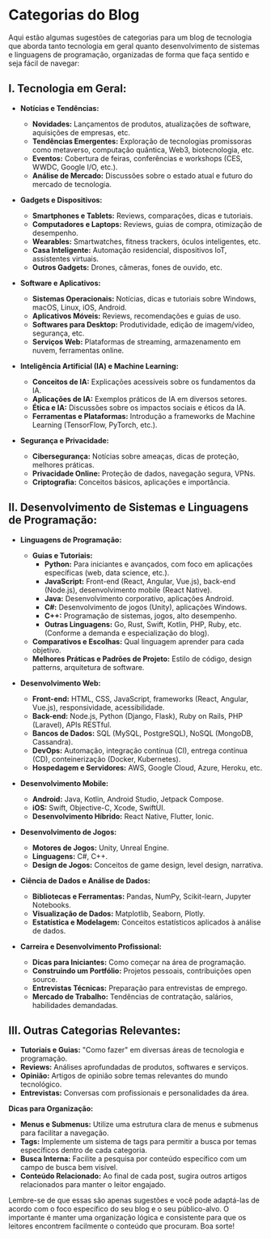 # Categorias do Blog

Aqui estão algumas sugestões de categorias para um blog de tecnologia que aborda tanto tecnologia em geral quanto desenvolvimento de sistemas e linguagens de programação, organizadas de forma que faça sentido e seja fácil de navegar:

## **I. Tecnologia em Geral:**

*   **Notícias e Tendências:**
    *   **Novidades:** Lançamentos de produtos, atualizações de software, aquisições de empresas, etc.
    *   **Tendências Emergentes:** Exploração de tecnologias promissoras como metaverso, computação quântica, Web3, biotecnologia, etc.
    *   **Eventos:** Cobertura de feiras, conferências e workshops (CES, WWDC, Google I/O, etc.).
    *   **Análise de Mercado:** Discussões sobre o estado atual e futuro do mercado de tecnologia.

*   **Gadgets e Dispositivos:**
    *   **Smartphones e Tablets:** Reviews, comparações, dicas e tutoriais.
    *   **Computadores e Laptops:** Reviews, guias de compra, otimização de desempenho.
    *   **Wearables:** Smartwatches, fitness trackers, óculos inteligentes, etc.
    *   **Casa Inteligente:** Automação residencial, dispositivos IoT, assistentes virtuais.
    *   **Outros Gadgets:** Drones, câmeras, fones de ouvido, etc.

*   **Software e Aplicativos:**
    *   **Sistemas Operacionais:** Notícias, dicas e tutoriais sobre Windows, macOS, Linux, iOS, Android.
    *   **Aplicativos Móveis:** Reviews, recomendações e guias de uso.
    *   **Softwares para Desktop:** Produtividade, edição de imagem/vídeo, segurança, etc.
    *   **Serviços Web:** Plataformas de streaming, armazenamento em nuvem, ferramentas online.

*   **Inteligência Artificial (IA) e Machine Learning:**
    *   **Conceitos de IA:** Explicações acessíveis sobre os fundamentos da IA.
    *   **Aplicações de IA:** Exemplos práticos de IA em diversos setores.
    *   **Ética e IA:** Discussões sobre os impactos sociais e éticos da IA.
    *   **Ferramentas e Plataformas:** Introdução a frameworks de Machine Learning (TensorFlow, PyTorch, etc.).

*   **Segurança e Privacidade:**
    *   **Cibersegurança:** Notícias sobre ameaças, dicas de proteção, melhores práticas.
    *   **Privacidade Online:** Proteção de dados, navegação segura, VPNs.
    *   **Criptografia:** Conceitos básicos, aplicações e importância.

## **II. Desenvolvimento de Sistemas e Linguagens de Programação:**

*   **Linguagens de Programação:**
    *   **Guias e Tutoriais:**
        *   **Python:** Para iniciantes e avançados, com foco em aplicações específicas (web, data science, etc.).
        *   **JavaScript:** Front-end (React, Angular, Vue.js), back-end (Node.js), desenvolvimento mobile (React Native).
        *   **Java:** Desenvolvimento corporativo, aplicações Android.
        *   **C#:** Desenvolvimento de jogos (Unity), aplicações Windows.
        *   **C++:** Programação de sistemas, jogos, alto desempenho.
        *   **Outras Linguagens:** Go, Rust, Swift, Kotlin, PHP, Ruby, etc. (Conforme a demanda e especialização do blog).
    *   **Comparativos e Escolhas:** Qual linguagem aprender para cada objetivo.
    *   **Melhores Práticas e Padrões de Projeto:** Estilo de código, design patterns, arquitetura de software.

*   **Desenvolvimento Web:**
    *   **Front-end:** HTML, CSS, JavaScript, frameworks (React, Angular, Vue.js), responsividade, acessibilidade.
    *   **Back-end:** Node.js, Python (Django, Flask), Ruby on Rails, PHP (Laravel), APIs RESTful.
    *   **Bancos de Dados:** SQL (MySQL, PostgreSQL), NoSQL (MongoDB, Cassandra).
    *   **DevOps:** Automação, integração contínua (CI), entrega contínua (CD), conteinerização (Docker, Kubernetes).
    *   **Hospedagem e Servidores:** AWS, Google Cloud, Azure, Heroku, etc.

*   **Desenvolvimento Mobile:**
    *   **Android:** Java, Kotlin, Android Studio, Jetpack Compose.
    *   **iOS:** Swift, Objective-C, Xcode, SwiftUI.
    *   **Desenvolvimento Híbrido:** React Native, Flutter, Ionic.

*   **Desenvolvimento de Jogos:**
    *   **Motores de Jogos:** Unity, Unreal Engine.
    *   **Linguagens:** C#, C++.
    *   **Design de Jogos:** Conceitos de game design, level design, narrativa.

*   **Ciência de Dados e Análise de Dados:**
    *   **Bibliotecas e Ferramentas:** Pandas, NumPy, Scikit-learn, Jupyter Notebooks.
    *   **Visualização de Dados:** Matplotlib, Seaborn, Plotly.
    *   **Estatística e Modelagem:** Conceitos estatísticos aplicados à análise de dados.

*   **Carreira e Desenvolvimento Profissional:**
    *   **Dicas para Iniciantes:** Como começar na área de programação.
    *   **Construindo um Portfólio:** Projetos pessoais, contribuições open source.
    *   **Entrevistas Técnicas:** Preparação para entrevistas de emprego.
    *   **Mercado de Trabalho:** Tendências de contratação, salários, habilidades demandadas.

## **III. Outras Categorias Relevantes:**

*   **Tutoriais e Guias:** "Como fazer" em diversas áreas de tecnologia e programação.
*   **Reviews:** Análises aprofundadas de produtos, softwares e serviços.
*   **Opinião:** Artigos de opinião sobre temas relevantes do mundo tecnológico.
*   **Entrevistas:** Conversas com profissionais e personalidades da área.

**Dicas para Organização:**

*   **Menus e Submenus:** Utilize uma estrutura clara de menus e submenus para facilitar a navegação.
*   **Tags:** Implemente um sistema de tags para permitir a busca por temas específicos dentro de cada categoria.
*   **Busca Interna:** Facilite a pesquisa por conteúdo específico com um campo de busca bem visível.
*   **Conteúdo Relacionado:** Ao final de cada post, sugira outros artigos relacionados para manter o leitor engajado.

Lembre-se de que essas são apenas sugestões e você pode adaptá-las de acordo com o foco específico do seu blog e o seu público-alvo. O importante é manter uma organização lógica e consistente para que os leitores encontrem facilmente o conteúdo que procuram. Boa sorte!
